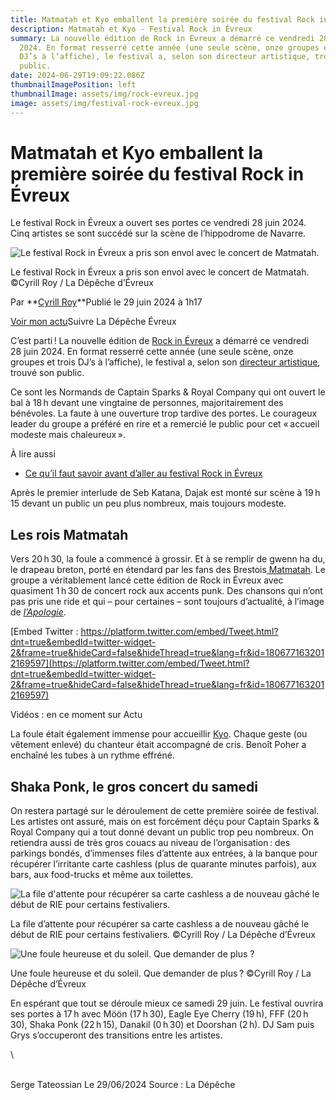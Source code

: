 ```yaml
---
title: Matmatah et Kyo emballent la première soirée du festival Rock in Évreux
description: Matmatah et Kyo - Festival Rock in Évreux
summary: La nouvelle édition de Rock in Évreux a démarré ce vendredi 28 juin
  2024. En format resserré cette année (une seule scène, onze groupes et trois
  DJ’s à l’affiche), le festival a, selon son directeur artistique, trouvé son
  public.
date: 2024-06-29T19:09:22.086Z
thumbnailImagePosition: left
thumbnailImage: assets/img/rock-evreux.jpg
image: assets/img/festival-rock-evreux.jpg
---
```

<!--StartFragment-->

# Matmatah et Kyo emballent la première soirée du festival Rock in Évreux

Le festival Rock in Évreux a ouvert ses portes ce vendredi 28 juin 2024. Cinq artistes se sont succédé sur la scène de l’hippodrome de Navarre.

![Le festival Rock in Évreux a pris son envol avec le concert de Matmatah.](https://static.actu.fr/uploads/2024/06/8612c3f24f766ba12c3f24f76be12cv-960x640.jpg)

Le festival Rock in Évreux a pris son envol avec le concert de Matmatah. ©Cyrill Roy / La Dépêche d’Évreux

Par **[Cyrill Roy](https://actu.fr/auteur/cyrill-roy "Consulter tous les articles de Cyrill Roy")**Publié le 29 juin 2024 à 1h17

[Voir mon actu](https://actu.fr/mon-actu)Suivre La Dépêche Évreux

C’est parti ! La nouvelle édition de [Rock in Évreux](https://rockinevreux.org/) a démarré ce vendredi 28 juin 2024. En format resserré cette année (une seule scène, onze groupes et trois DJ’s à l’affiche), le festival a, selon son [directeur artistique](https://actu.fr/normandie/evreux_27229/notre-programmation-a-reconcilie-pas-mal-gens-assure-le-directeur-artistique-de-rock-in-evreux_61254742.html), trouvé son public.

Ce sont les Normands de Captain Sparks & Royal Company qui ont ouvert le bal à 18 h devant une vingtaine de personnes, majoritairement des bénévoles. La faute à une ouverture trop tardive des portes. Le courageux leader du groupe a préféré en rire et a remercié le public pour cet « accueil modeste mais chaleureux ».

À lire aussi

* [Ce qu’il faut savoir avant d’aller au festival Rock in Évreux](https://actu.fr/normandie/evreux_27229/ce-quil-faut-savoir-avant-daller-au-festival-rock-in-evreux_61252396.html)

Après le premier interlude de Seb Katana, Dajak est monté sur scène à 19 h 15 devant un public un peu plus nombreux, mais toujours modeste.

## Les rois Matmatah

Vers 20 h 30, la foule a commencé à grossir. Et à se remplir de gwenn ha du, le drapeau breton, porté en étendard par les fans des Brestois[ Matmatah](https://www.matmatah.com/). Le groupe a véritablement lancé cette édition de Rock in Évreux avec quasiment 1 h 30 de concert rock aux accents punk. Des chansons qui n’ont pas pris une ride et qui – pour certaines – sont toujours d’actualité, à l’image de *[l’Apologie](https://www.youtube.com/watch?v=JT0Ul9cP5e4)*.

[Embed Twitter : https://platform.twitter.com/embed/Tweet.html?dnt=true&embedId=twitter-widget-2&frame=true&hideCard=false&hideThread=true&lang=fr&id=1806771632012169597](https://platform.twitter.com/embed/Tweet.html?dnt=true&embedId=twitter-widget-2&frame=true&hideCard=false&hideThread=true&lang=fr&id=1806771632012169597)

Vidéos : en ce moment sur Actu

La foule était également immense pour accueillir [Kyo](https://www.kyomusic.com/). Chaque geste (ou vêtement enlevé) du chanteur était accompagné de cris. Benoît Poher a enchaîné les tubes à un rythme effréné.

## Shaka Ponk, le gros concert du samedi

On restera partagé sur le déroulement de cette première soirée de festival. Les artistes ont assuré, mais on est forcément déçu pour Captain Sparks & Royal Company qui a tout donné devant un public trop peu nombreux. On retiendra aussi de très gros couacs au niveau de l’organisation : des parkings bondés, d’immenses files d’attente aux entrées, à la banque pour récupérer l’irritante carte cashless (plus de quarante minutes parfois), aux bars, aux food-trucks et même aux toilettes.

![La file d'attente pour récupérer sa carte cashless a de nouveau gâché le début de RIE pour certains festivaliers.](https://static.actu.fr/uploads/2024/06/339a50b34f76616aa50b34f768aaa5v-960x640.jpg)

La file d’attente pour récupérer sa carte cashless a de nouveau gâché le début de RIE pour certains festivaliers. ©Cyrill Roy / La Dépêche d’Évreux

![Une foule heureuse et du soleil. Que demander de plus ?](https://static.actu.fr/uploads/2024/06/de8453834f766f29453834f76d6945v-960x640.jpg)

Une foule heureuse et du soleil. Que demander de plus ? ©Cyrill Roy / La Dépêche d’Évreux

En espérant que tout se déroule mieux ce samedi 29 juin. Le festival ouvrira ses portes à 17 h avec Möön (17 h 30), Eagle Eye Cherry (19 h), FFF (20 h 30), Shaka Ponk (22 h 15), Danakil (0 h 30) et Doorshan (2 h). DJ Sam puis Grys s’occuperont des transitions entre les artistes.

<!--EndFragment-->\
\
S﻿erge Tateossian  Le 29/06/2024   Source : La Dépêche